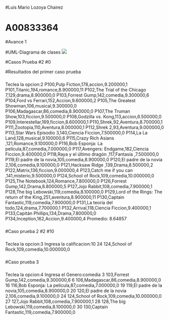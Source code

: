 #Luis Mario Lozoya Chairez 
# A00833364
#Avance 1

#UML-Diagrama de clases
![](Reto.jpg)


#Casos Prueba
#2
#0

#Resultados del primer caso prueba
###
Teclea la opcion:2
P100,Pulp Fiction,178,accion,9.200000,1
P101,Titanic,194,romance,8.900000,11
P102,The Trial of the Chicago 7,129,drama,8.900000,0
P103,Forrest Gump,142,comedia,9.300000,6
P104,Ford vs Ferrari,152,Accion,9.600000,2
P105,The Greatest Showman,106,musical,9.300000,0
P106,Madagascar,86,comedia,8.900000,0
P107,The Truman Show,103,ficcion,9.500000,0
P108,Godzilla vs. Kong,113,accion,6.500000,0
P109,Interestellar,169,ficcion,8.600000,1
P110,Shrek,92,Aventura,8.700000,1
P111,Zootopia,110,Aventura,8.000000,1
P112,Shrek 2,93,Aventura,9.000000,0
P113,Star Wars Episodio 3,140,Ciencia Ficcion,7.500000,0
P114,La La Land,128,musical,9.100000,6
P115,Crazy Rich Asians ,121,Romance,9.100000,0
P116,Bob Esponja: La película,87,comedia,7.000000,0
P117,Avengers: Endgame,182,Ciencia Ficcion,9.400000,0
P118,Raya y el último dragón ,117,Fantasía ,7.500000,0
P119,El padre de la novia,105,comedia,8.900000,0
P120,El padre de la novia 2,106,comedia,9.100000,0
P121,Hacksaw Ridge ,139,Drama,8.500000,2
P122,Matrix,136,ficcion,9.000000,4
P123,Catch me if you can ,141,misterio,9.500000,0
P124,School of Rock,109,comedia,10.000000,0
P125,The Notebook,124,Romance,7.800000,0
P126,Forrest Gump,142,Drama,8.800000,5
P127,Jojo Rabbit,108,comedia,7.900000,1
P128,The big Lebowski,119,comedia,8.100000,0
P129,Lord of the Rings: The return of the King,251,aventura,8.900000,11
P130,Captain Fantastic,119,comedia,7.900000,0
P131,La teoría del todo,124,drama,7.700000,1
P132,Arrival,118,Ciencia Ficcion,9.400000,1
P133,Capitán Phillips,134,Drama,7.800000,0
P134,Inception,162,Accion,9.400000,4
Promedio: 8.64857
###
#Caso prueba 2
#2
#10
###
Teclea la opcion:3
Ingresa la calificacion:10
24 124,School of Rock,109,comedia,10.000000,0
###
#Caso prueba 3
###
Teclea la opcion:4
Ingresa el Genero:comedia
3 103,Forrest Gump,142,comedia,9.300000,6
6 106,Madagascar,86,comedia,8.900000,0
16 116,Bob Esponja: La película,87,comedia,7.000000,0
19 119,El padre de la novia,105,comedia,8.900000,0
20 120,El padre de la novia 2,106,comedia,9.100000,0
24 124,School of Rock,109,comedia,10.000000,0
27 127,Jojo Rabbit,108,comedia,7.900000,1
28 128,The big Lebowski,119,comedia,8.100000,0
30 130,Captain Fantastic,119,comedia,7.900000,0

###

